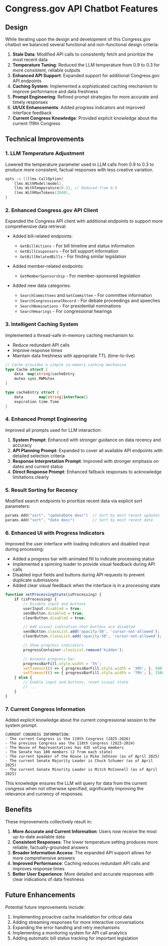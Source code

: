 # Congress.gov API Chatbot Features

## Design

While iterating upon the design and development of this Congress.gov chatbot we balanced several functional and non-functional design criteria:

1. **Stale Data**: Modified API calls to consistently fetch and prioritize the most recent data
2. **Temperature Tuning**: Reduced the LLM temperature from 0.9 to 0.3 for more consistent, reliable outputs
3. **Enhanced API Support**: Expanded support for additional Congress.gov API endpoints
4. **Caching System**: Implemented a sophisticated caching mechanism to improve performance and data freshness
5. **Prompt Engineering**: Refined prompt strategies for more accurate and timely responses
6. **UI/UX Enhancements**: Added progress indicators and improved interface feedback
7. **Current Congress Knowledge**: Provided explicit knowledge about the current 119th Congress

## Technical Improvements

### 1. LLM Temperature Adjustment

Lowered the temperature parameter used in LLM calls from 0.9 to 0.3 to produce more consistent, factual responses with less creative variation.

```go
opts := []llms.CallOption{
    llms.WithModel(model),
    llms.WithTemperature(0.3), // Reduced from 0.9
    llms.WithMaxTokens(2048),
}
```

### 2. Enhanced Congress.gov API Client

Expanded the Congress API client with additional endpoints to support more comprehensive data retrieval:

- Added bill-related endpoints:
  - `GetBillActions` - For bill timeline and status information
  - `GetBillCosponsors` - For bill support information
  - `GetBillRelatedBills` - For finding similar legislation

- Added member-related endpoints:
  - `GetMemberSponsorship` - For member-sponsored legislation

- Added new data categories:
  - `SearchCommittees` and `GetCommittee` - For committee information
  - `SearchCongressionalRecord` - For debate proceedings and speeches
  - `SearchNominations` - For presidential nominations
  - `SearchHearings` - For congressional hearings

### 3. Intelligent Caching System

Implemented a thread-safe in-memory caching mechanism to:

- Reduce redundant API calls
- Improve response times
- Maintain data freshness with appropriate TTL (time-to-live)

```go
// Cache provides a simple in-memory caching mechanism
type Cache struct {
    data  map[string]cacheEntry
    mutex sync.RWMutex
}

type cacheEntry struct {
    data       map[string]interface{}
    expiration time.Time
}
```

### 4. Enhanced Prompt Engineering

Improved all prompts used for LLM interaction:

1. **System Prompt**: Enhanced with stronger guidance on data recency and accuracy
2. **API Planning Prompt**: Expanded to cover all available API endpoints with detailed selection criteria
3. **Response Interpretation Prompt**: Improved with stronger emphasis on dates and current status
4. **Direct Response Prompt**: Enhanced fallback responses to acknowledge limitations clearly

### 5. Result Sorting for Recency

Modified search endpoints to prioritize recent data via explicit sort parameters:

```go
params.Add("sort", "updateDate desc")  // Sort by most recent updates
params.Add("sort", "date desc")        // Sort by most recent date
```

### 6. Enhanced UI with Progress Indicators

Improved the user interface with loading indicators and disabled input during processing:

- Added a progress bar with animated fill to indicate processing status
- Implemented a spinning loader to provide visual feedback during API calls
- Disabled input fields and buttons during API requests to prevent duplicate submissions
- Added clear visual feedback when the interface is in a processing state

```javascript
function setProcessingState(isProcessing) {
    if (isProcessing) {
        // Disable input and buttons
        userInput.disabled = true;
        sendButton.disabled = true;
        clearButton.disabled = true;

        // Add visual indication that buttons are disabled
        sendButton.classList.add('opacity-50', 'cursor-not-allowed');
        clearButton.classList.add('opacity-50', 'cursor-not-allowed');

        // Show progress indicators
        progressContainer.classList.remove('hidden');

        // Animate progress bar
        progressBarFill.style.width = '5%';
        setTimeout(() => { progressBarFill.style.width = '30%'; }, 500);
        setTimeout(() => { progressBarFill.style.width = '70%'; }, 1500);
    } else {
        // Enable input and buttons, reset visual state
        // ...
    }
}
```

### 7. Current Congress Information

Added explicit knowledge about the current congressional session to the system prompt:

```
CURRENT CONGRESS INFORMATION:
- The current Congress is the 119th Congress (2025-2026)
- The previous Congress was the 118th Congress (2023-2024)
- The House of Representatives has 435 voting members
- The Senate has 100 members (2 from each state)
- The current Speaker of the House is Mike Johnson (as of April 2025)
- The current Senate Majority Leader is Chuck Schumer (as of April 2025)
- The current Senate Minority Leader is Mitch McConnell (as of April 2025)
```

This knowledge ensures the LLM will query for data from the current congress when not otherwise specified, significantly improving the relevance and currency of responses.

## Benefits

These improvements collectively result in:

1. **More Accurate and Current Information**: Users now receive the most up-to-date available data
2. **Consistent Responses**: The lower temperature setting produces more reliable, factually-grounded answers
3. **Broader Information Access**: The expanded API support allows for more comprehensive answers
4. **Improved Performance**: Caching reduces redundant API calls and improves response times
5. **Better User Experience**: More detailed and accurate responses with clear indications of data freshness

## Future Enhancements

Potential future improvements include:

1. Implementing proactive cache invalidation for critical data
2. Adding streaming responses for more interactive conversations
3. Expanding the error handling and retry mechanisms
4. Implementing a monitoring system for API call analytics
5. Adding automatic bill status tracking for important legislation
